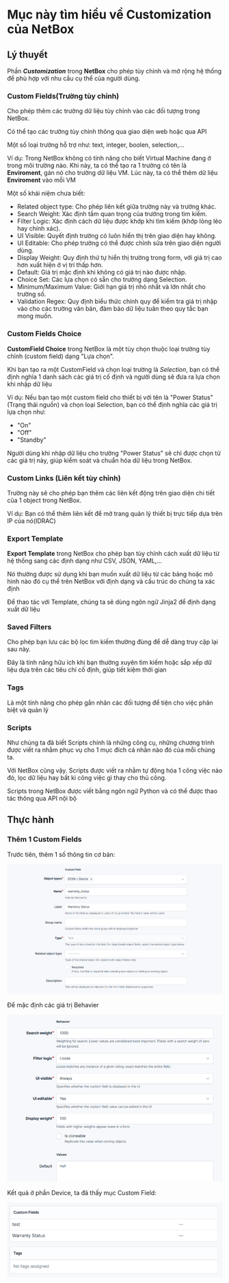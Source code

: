 # Mục này tìm hiểu về Customization của NetBox
## Lý thuyết
Phần ***Customization*** trong **NetBox** cho phép tùy chỉnh và mở rộng hệ thống để phù hợp với nhu cầu cụ thể của người dùng.

### Custom Fields(Trường tùy chỉnh)
Cho phép thêm các trường dữ liệu tùy chỉnh vào các đối tượng trong NetBox.

Có thể tạo các trường tùy chỉnh thông qua giao diện web hoặc qua API

Một số loại trường hỗ trợ như: text, integer, boolen, selection,...

Ví dụ: Trong NetBox không có tính năng cho biết Virtual Machine đang ở trong môi trường nào. Khi này, ta có thể tạo ra 1 trường có tên là **Enviroment**, gán nó cho trường dữ liệu VM. Lúc này, ta có thể thêm dữ liệu **Enviroment** vào mỗi VM

Một số khái niệm chưa biết:
- Related object type: Cho phép liên kết giữa trường này và trường khác.
- Search Weight: Xác định tầm quan trọng của trường trong tìm kiếm.
- Filter Logic: Xác định cách dữ liệu được khớp khi tìm kiếm (khớp lỏng lẻo hay chính xác).
- UI Visible: Quyết định trường có luôn hiển thị trên giao diện hay không.
- UI Editable: Cho phép trường có thể được chỉnh sửa trên giao diện người dùng.
- Display Weight: Quy định thứ tự hiển thị trường trong form, với giá trị cao hơn xuất hiện ở vị trí thấp hơn.
- Default: Giá trị mặc định khi không có giá trị nào được nhập.
- Choice Set: Các lựa chọn có sẵn cho trường dạng Selection.
- Minimum/Maximum Value: Giới hạn giá trị nhỏ nhất và lớn nhất cho trường số.
- Validation Regex: Quy định biểu thức chính quy để kiểm tra giá trị nhập vào cho các trường văn bản, đảm bảo dữ liệu tuân theo quy tắc bạn mong muốn.

### Custom Fields Choice
**CustomField Choice** trong NetBox là một tùy chọn thuộc loại trường tùy chỉnh (custom field) dạng "Lựa chọn". 

Khi bạn tạo ra một CustomField và chọn loại trường là *Selection*, bạn có thể định nghĩa 1 danh sách các giá trị cố định và người dùng sẽ đưa ra lựa chọn khi nhập dữ liệu

Ví dụ: Nếu bạn tạo một custom field cho thiết bị với tên là "Power Status" (Trạng thái nguồn) và chọn loại Selection, bạn có thể định nghĩa các giá trị lựa chọn như:
- "On"
- "Off"
- "Standby"

Người dùng khi nhập dữ liệu cho trường "Power Status" sẽ chỉ được chọn từ các giá trị này, giúp kiểm soát và chuẩn hóa dữ liệu trong NetBox.

### Custom Links (Liên kết tùy chỉnh)
Trường này sẽ cho phép bạn thêm các liên kết động trên giao diện chi tiết của 1 object trong NetBox.

Ví dụ: Bạn có thể thêm liên kết để mở trang quản lý thiết bị trực tiếp dựa trên IP của nó(IDRAC)

### Export Template
**Export Template** trong NetBox cho phép bạn tùy chỉnh cách xuất dữ liệu từ hệ thống sang các định dạng như CSV, JSON, YAML,... 

Nó thường được sử dụng khi bạn muốn xuất dữ liệu từ các bảng hoặc mô hình nào đó cụ thể trên NetBox với định dạng và cấu trúc do chúng ta xác định

Để thao tác với Template, chúng ta sẽ dùng ngôn ngữ Jinja2 để định dạng xuất dữ liệu 

### Saved Filters
Cho phép bạn lưu các bộ lọc tìm kiếm thường đùng để dễ dàng truy cập lại sau này. 

Đây là tính năng hữu ích khi bạn thường xuyên tìm kiếm hoặc sắp xếp dữ liệu dựa trên các tiêu chí cố định, giúp tiết kiệm thời gian

### Tags
Là một tính năng cho phép gắn nhãn các đối tượng để tiện cho việc phân biệt và quản lý

### Scripts
Như chúng ta đã biết Scripts chính là những công cụ, những chương trình được viết ra nhằm phục vụ cho 1 mục đích cá nhân nào đó của mỗi chúng ta.

Với NetBox cũng vậy. Scripts được viết ra nhằm tự động hóa 1 công việc nào đó, lọc dữ liệu hay bất kì công việc gì thay cho thủ công. 

Scripts trong NetBox được viết bằng ngôn ngữ Python và có thể được thao tác thông qua API nội bộ

## Thực hành
### Thêm 1 Custom Fields
Trước tiên, thêm 1 số thông tin cơ bản:

![](/Anh/Screenshot_955.png)

Để mặc định các giá trị Behavier

![](/Anh/Screenshot_956.png)

Kết quả ở phần Device, ta đã thấy mục Custom Fỉeld:

![](/Anh/Screenshot_957.png)